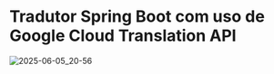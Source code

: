 # Tradutor Spring Boot com uso de Google Cloud Translation API

![2025-06-05_20-56](https://github.com/user-attachments/assets/4db7747d-a478-4787-97a1-04a7aa126d8c)


